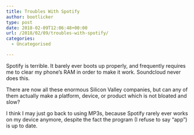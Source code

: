 ```yaml
---
title: Troubles With Spotify
author: bootlicker
type: post
date: 2018-02-09T12:06:48+00:00
url: /2018/02/09/troubles-with-spotify/
categories:
  - Uncategorised

---
```

Spotify is terrible. It barely ever boots up properly, and frequently requires me to clear my phone&#8217;s RAM in order to make it work. Soundcloud never does this.

There are now all these enormous Silicon Valley companies, but can any of them actually make a platform, device, or product which is not bloated and slow?

I think I may just go back to using MP3s, because Spotify rarely ever works on my device anymore, despite the fact the program (I refuse to say &#8220;app&#8221;) is up to date.